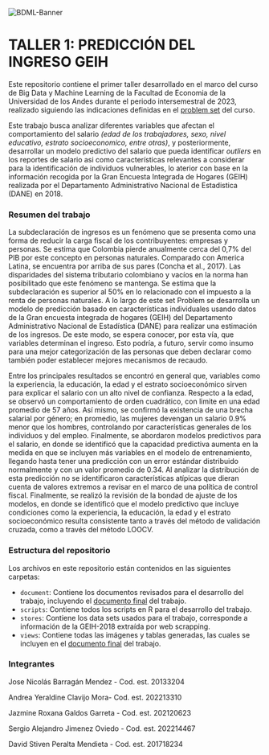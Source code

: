 ![BDML-Banner](https://github.com/stivenperalta/Problem_set_1/assets/137315725/09325f91-f3df-45b0-9934-0816cb760b89)

# TALLER 1: PREDICCIÓN DEL INGRESO GEIH

Este repositorio contiene el primer taller desarrollado en el marco del curso de Big Data y Machine Learning de la Facultad de Economia de la Universidad de los Andes durante el periodo intersemestral de 2023, realizado siguiendo las indicaciones definidas en el   [problem set](document/Problem_Set_1%20%28preguntas%29.pdf) del curso.

Este trabajo busca analizar diferentes variables que afectan el comportamiento del salario *(edad de los trabajadores, sexo, nivel educativo, estrato socioeconomico, entre otras)*, y posteriormente, desarrollar un modelo predictivo del salario que pueda identificar *outliers* en los reportes de salario asi como características relevantes a considerar para la  identificación de individuos vulnerables, lo aterior con base en la información recogida por la Gran Encuesta Integrada de Hogares (GEIH) realizada por el Departamento Administrativo Nacional de Estadistica (DANE) en 2018.

### Resumen del trabajo

La subdeclaración de ingresos es un fenómeno que se presenta como una forma de reducir la carga fiscal de los contribuyentes: empresas y personas. Se estima que Colombia pierde anualmente cerca del 0,7% del PIB por este concepto en personas naturales. Comparado con America Latina, se encuentra por arriba de sus pares (Concha et al., 2017). Las disparidades del sistema tributario colombiano y vacíos en la norma han posibilitado que este fenómeno se mantenga. Se estima que la subdeclaración es superior al 50% en lo relacionado con el impuesto a la renta de personas naturales. A lo largo de este set Problem se desarrolla un modelo de predicción basado en características individuales usando datos de la Gran encuesta integrada de hogares (GEIH) del Departamento Administrativo Nacional de Estadística (DANE) para realizar una estimación de los ingresos. De este modo, se espera conocer, por esta vía, que variables determinan el ingreso. Esto podría, a futuro, servir como insumo para una mejor categorización de las personas que deben declarar como también poder establecer mejores mecanismos de recaudo. 

Entre los principales resultados se encontró en general que, variables como la experiencia, la educación, la edad y el estrato socioeconómico sirven para explicar el salario con un alto nivel de confianza. Respecto a la edad, se observó un comportamiento de orden cuadrático, con limite en una edad promedio de 57 años. Así mismo, se confirmó la existencia de una brecha salarial por género; en promedio, las mujeres devengan un salario 0.9% menor que los hombres, controlando por características generales de los individuos y del empleo. Finalmente, se abordaron modelos predictivos para el salario, en donde se identificó que la capacidad predictiva aumenta en la medida en que se incluyen más variables en el modelo de entrenamiento, llegando hasta tener una predicción con un error estándar distribuido normalmente y con un valor promedio de 0.34. Al analizar la distribución de esta predicción no se identificaron características atípicas que dieran cuenta de valores extremos a revisar en el marco de una política de control fiscal. Finalmente, se realizó la revisión de la bondad de ajuste de los modelos, en donde se identificó que el modelo predictivo que incluye condiciones como la experiencia, la educación, la edad y el estrato socioeconómico resulta consistente tanto a través del método de validación cruzada, como a través del método LOOCV. 

### Estructura del repositorio

Los archivos en este repositorio están contenidos en las siguientes carpetas:

- `document`: Contiene los documentos revisados para el desarrollo del trabajo, incluyendo el [documento final](document/Taller_1_problem_set_1.pdf) del trabajo.
- `scripts`: Contiene todos los scripts en R para el desarrollo del trabajo.
- `stores`: Contiene los data sets usados para el trabajo, corresponde a información de la GEIH-2018 extraída por web scrapping.
- `views`: Contiene todas las imágenes y tablas generadas, las cuales se incluyen en el [documento final](document/Taller_1_problem_set_1.pdf) del trabajo.


### Integrantes

Jose Nicolás Barragán Mendez - Cod. est. 20133204 

Andrea Yeraldine Clavijo Mora- Cod. est. 202213310 

Jazmine Roxana Galdos Garreta - Cod. est. 202120623 

Sergio Alejandro Jimenez Oviedo - Cod. est. 202214467 

David Stiven Peralta Mendieta - Cod. est. 201718234 

